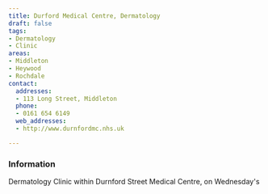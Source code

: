 ```yaml
---
title: Durford Medical Centre, Dermatology
draft: false
tags:
- Dermatology
- Clinic
areas:
- Middleton
- Heywood
- Rochdale
contact:
  addresses:
  - 113 Long Street, Middleton
  phone:
  - 0161 654 6149
  web_addresses:
  - http://www.durnfordmc.nhs.uk

---
```


### Information
Dermatology Clinic within Durnford Street Medical 
Centre, on Wednesday's
